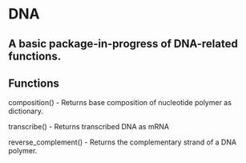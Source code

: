 # DNA

## A basic package-in-progress of DNA-related functions.

## Functions

composition() - Returns base composition of nucleotide polymer as dictionary.

transcribe() - Returns transcribed DNA as mRNA

reverse_complement() - Returns the complementary strand of a DNA polymer.
